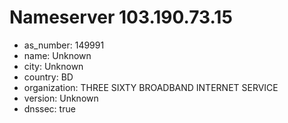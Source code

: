 # Nameserver 103.190.73.15

* as_number: 149991
* name: Unknown
* city: Unknown
* country: BD
* organization: THREE SIXTY BROADBAND INTERNET SERVICE
* version: Unknown
* dnssec: true
